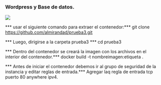 ### Wordpress y Base de datos.
![](https://www.jenx.si/wp-content/uploads/2019/10/gogs-docker-logo.png)

*** usar el siguiente comando para extraer el contenedor:*** 
git clone https://github.com/almirandad/prueba3.git


***  Luego, dirigirse a  la carpeta prueba3 *** 
cd prueba3

*** Dentro del contenedor se creará la imagen con los archivos en el interior del contenedor.*** 
docker build -t nombreimagen:etiqueta .

*** Antes de iniciar el contenedor debemos ir al grupo de seguridad de la instancia y editar reglas de entrada.*** 
Agregar laq regla de entrada tcp puerto 80 anywhere ipv4.
